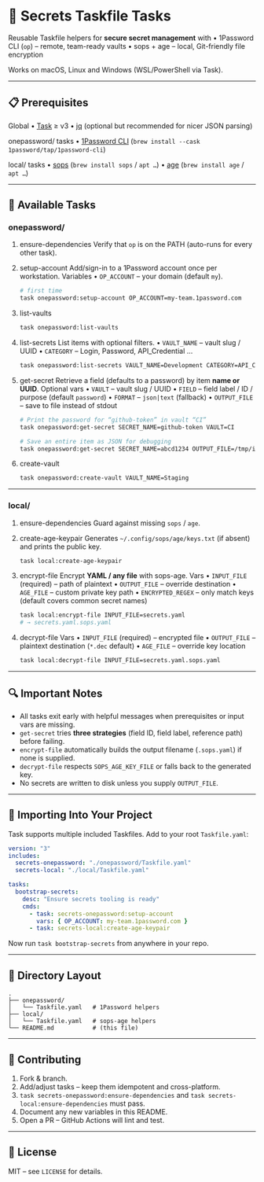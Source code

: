 # 🔐 Secrets Taskfile Tasks

Reusable Taskfile helpers for **secure secret management** with
• 1Password CLI (`op`) – remote, team-ready vaults
• sops + age – local, Git-friendly file encryption

Works on macOS, Linux and Windows (WSL/PowerShell via Task).

---

## 📋 Prerequisites

Global
• [Task](https://taskfile.dev) ≥ v3
• [jq](https://stedolan.github.io/jq) (optional but recommended for nicer JSON parsing)

onepassword/ tasks
• [1Password CLI](https://developer.1password.com/docs/cli/get-started)
(`brew install --cask 1password/tap/1password-cli`)

local/ tasks
• [sops](https://github.com/mozilla/sops) (`brew install sops` / `apt …`)
• [age](https://github.com/FiloSottile/age) (`brew install age` / `apt …`)

---

## 🎯 Available Tasks

### onepassword/

1. ensure-dependencies
   Verify that `op` is on the PATH (auto-runs for every other task).

1. setup-account
   Add/sign-in to a 1Password account once per workstation.
   Variables
   • `OP_ACCOUNT` – your domain (default `my`).

   ```bash
   # first time
   task onepassword:setup-account OP_ACCOUNT=my-team.1password.com
   ```

1. list-vaults

   ```bash
   task onepassword:list-vaults
   ```

1. list-secrets
   List items with optional filters.
   • `VAULT_NAME` – vault slug / UUID
   • `CATEGORY` – Login, Password, API_Credential …

   ```bash
   task onepassword:list-secrets VAULT_NAME=Development CATEGORY=API_Credential
   ```

1. get-secret
   Retrieve a field (defaults to a password) by item **name or UUID**.
   Optional vars
   • `VAULT` – vault slug / UUID
   • `FIELD` – field label / ID / purpose (default `password`)
   • `FORMAT` – `json|text` (fallback)
   • `OUTPUT_FILE` – save to file instead of stdout

   ```bash
   # Print the password for “github-token” in vault “CI”
   task onepassword:get-secret SECRET_NAME=github-token VAULT=CI

   # Save an entire item as JSON for debugging
   task onepassword:get-secret SECRET_NAME=abcd1234 OUTPUT_FILE=/tmp/item.json FORMAT=json
   ```

1. create-vault

   ```bash
   task onepassword:create-vault VAULT_NAME=Staging
   ```

---

### local/

1. ensure-dependencies
   Guard against missing `sops` / `age`.

1. create-age-keypair
   Generates `~/.config/sops/age/keys.txt` (if absent) and prints the public key.

   ```bash
   task local:create-age-keypair
   ```

1. encrypt-file
   Encrypt **YAML / any file** with sops-age.
   Vars
   • `INPUT_FILE` (required) – path of plaintext
   • `OUTPUT_FILE` – override destination
   • `AGE_FILE` – custom private key path
   • `ENCRYPTED_REGEX` – only match keys (default covers common secret names)

   ```bash
   task local:encrypt-file INPUT_FILE=secrets.yaml
   # → secrets.yaml.sops.yaml
   ```

1. decrypt-file
   Vars
   • `INPUT_FILE` (required) – encrypted file
   • `OUTPUT_FILE` – plaintext destination (`*.dec` default)
   • `AGE_FILE` – override key location

   ```bash
   task local:decrypt-file INPUT_FILE=secrets.yaml.sops.yaml
   ```

---

## 🔍 Important Notes

- All tasks exit early with helpful messages when prerequisites or input vars
  are missing.
- `get-secret` tries **three strategies** (field ID, field label, reference
  path) before failing.
- `encrypt-file` automatically builds the output filename (`.sops.yaml`) if
  none is supplied.
- `decrypt-file` respects `SOPS_AGE_KEY_FILE` or falls back to the generated
  key.
- No secrets are written to disk unless you supply `OUTPUT_FILE`.

---

## 🔧 Importing Into Your Project

Task supports multiple included Taskfiles. Add to your root `Taskfile.yaml`:

```yaml
version: "3"
includes:
  secrets-onepassword: "./onepassword/Taskfile.yaml"
  secrets-local: "./local/Taskfile.yaml"

tasks:
  bootstrap-secrets:
    desc: "Ensure secrets tooling is ready"
    cmds:
      - task: secrets-onepassword:setup-account
        vars: { OP_ACCOUNT: my-team.1password.com }
      - task: secrets-local:create-age-keypair
```

Now run `task bootstrap-secrets` from anywhere in your repo.

---

## 📝 Directory Layout

```text
.
├── onepassword/
│   └── Taskfile.yaml   # 1Password helpers
├── local/
│   └── Taskfile.yaml   # sops-age helpers
└── README.md           # (this file)
```

---

## 🤝 Contributing

1. Fork & branch.
1. Add/adjust tasks – keep them idempotent and cross-platform.
1. `task secrets-onepassword:ensure-dependencies` and
   `task secrets-local:ensure-dependencies` must pass.
1. Document any new variables in this README.
1. Open a PR – GitHub Actions will lint and test.

---

## 📜 License

MIT – see `LICENSE` for details.
